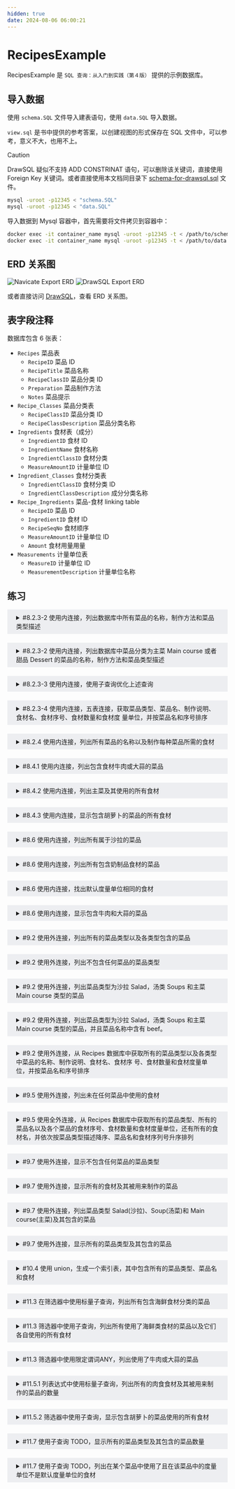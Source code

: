 ```yaml
---
hidden: true
date: 2024-08-06 06:00:21
---
```


# RecipesExample

RecipesExample 是 `SQL 查询：从入门到实践（第４版）` 提供的示例数据库。

## 导入数据

使用 `schema.SQL` 文件导入建表语句，使用 `data.SQL` 导入数据。

`view.sql` 是书中提供的参考答案，以创建视图的形式保存在 SQL 文件中，可以参考，意义不大，也用不上。

> [!CAUTION]
> DrawSQL 疑似不支持 ADD CONSTRINAT 语句，可以删除该关键词，直接使用 Foreign Key 关键词。或者直接使用本文档同目录下 [schema-for-drawsql.sql](./schema-for-drawsql.sql) 文件。

```sh
mysql -uroot -p12345 < "schema.SQL"
mysql -uroot -p12345 < "data.SQL"
```

导入数据到 Mysql 容器中，首先需要将文件拷贝到容器中：

```sh
docker exec -it container_name mysql -uroot -p12345 -t < /path/to/schema.SQL
docker exec -it container_name mysql -uroot -p12345 -t < /path/to/data.SQL
```

## ERD 关系图

![Navicate Export ERD](./imgs/image.png)
![DrawSQL Export ERD](./imgs/drawsql.png)

或者直接访问 [DrawSQL](https://drawsql.app/teams/sql-404/diagrams/recipesexample)，查看 ERD 关系图。

## 表字段注释

数据库包含 6 张表：

- `Recipes` 菜品表
  - `RecipeID` 菜品 ID
  - `RecipeTitle` 菜品名称
  - `RecipeClassID` 菜品分类 ID
  - `Preparation` 菜品制作方法
  - `Notes` 菜品提示
- `Recipe_Classes` 菜品分类表
  - `RecipeClassID` 菜品分类 ID
  - `RecipeClassDescription` 菜品分类名称
- `Ingredients` 食材表（成分）
  - `IngredientID` 食材 ID
  - `IngredientName` 食材名称
  - `IngredientClassID` 食材分类
  - `MeasureAmountID` 计量单位 ID
- `Ingredient_Classes` 食材分类表
  - `IngredientClassID` 食材分类 ID
  - `IngredientClassDescription` 成分分类名称
- `Recipe_Ingredients` 菜品-食材 linking table
  - `RecipeID` 菜品 ID
  - `IngredientID` 食材 ID
  - `RecipeSeqNo` 食材顺序
  - `MeasureAmountID` 计量单位 ID
  - `Amount` 食材用量用量
- `Measurements` 计量单位表
  - `MeasureID` 计量单位 ID
  - `MeasurementDescription` 计量单位名称

## 练习

<details style="padding: 8px 20px; margin-bottom: 20px; background-color: rgba(142, 150, 170, 0.14);">
<summary markdown="span">#8.2.3-2 使用内连接，列出数据库中所有菜品的名称，制作方法和菜品类型描述</summary>

返回 15 条记录

```sql
select RecipeTitle, RecipeClassDescription, Preparation
from Recipes
inner join Recipe_Classes
on Recipe_Classes.RecipeClassID = Recipes.RecipeClassID;
```

书中示例，返回 15 条记录：

```sql
select RecipeTitle, RecipeClassDescription, Preparation
from Recipes, Recipe_Classes
where Recipe_Classes.RecipeClassID = Recipes.RecipeClassID;
```

由于是 `所有菜品`，所以正确 SQL 应该是使用 left join，但本题出现在内连接章节中，且不论是内连接，还是左外连接，由于不存在没有菜品分类的菜品，所以结果是一样。

</details>
<details style="padding: 8px 20px; margin-bottom: 20px; background-color: rgba(142, 150, 170, 0.14);">
<summary markdown="span">#8.2.3-2 使用内连接，列出数据库中菜品分类为主菜 Main course 或者甜品 Dessert 的菜品的名称，制作方法和菜品类型描述</summary>

需求分析，Recipes 共有 15 条记录，Recipe_Classes 共有 7 条件，也就是造成了 7 x 15 = 105 条查询记录

返回 9 条记录：

```sql
select RecipeTitle, RecipeClassDescription, Preparation
from Recipes
inner join Recipe_Classes
on Recipe_Classes.RecipeClassID = Recipes.RecipeClassID
where RecipeClassDescription = "Main course"
or RecipeClassDescription = "Dessert";
```

</details>

<details style="padding: 8px 20px; margin-bottom: 20px; background-color: rgba(142, 150, 170, 0.14);">
<summary markdown="span">#8.2.3-3 使用内连接，使用子查询优化上述查询</summary>

使用子查询优化后，子查询的派生表 Derived Table 只有 2 条数据，内连接表 Recipes 有 7 条数据，于是就有了 7 x 2 = 14 条查询记录。

虽然理论上降低了参与查询的数据量，优化了查询速度，但实际上 Mysql 优化器会进行主动优化。通过 Explain 分析查询语句，发现两种查询语句的效率其实是一样的。

返回 9 条记录：

```sql
select RecipeTitle, Preparation, DerivedTable.RecipeClassDescription
from (
  select RecipeClassID, RecipeClassDescription
  from Recipe_Classes
  where RecipeClassDescription = "Main course"
  or RecipeClassDescription = "Dessert"
) as DerivedTable -- [!code ++] 子查询派生表需要添加别名 alias
inner join Recipes
on DerivedTable.RecipeClassID = Recipes.RecipeClassID;
```

</details>

<details style="padding: 8px 20px; margin-bottom: 20px; background-color: rgba(142, 150, 170, 0.14);">

<summary markdown="span">#8.2.3-4 使用内连接，五表连接，获取菜品类型、菜品名、制作说明、食材名、食材序号、食材数量和食材度 量单位，并按菜品名和序号排序</summary>

![5表连接](./imgs//5table-join.png)

如果不存在外键缺失为 NULL 的情况，可以不使用左外连接来获取结果集，因为不存在外键为 NULL 的情况。但如果存在外键为 NULL 的情况，就必须使用 left join 来获取这些数据，因为可能存在没有分类的菜品，没有食材的菜品等情况。

返回 88 条记录：

```sql
select Recipe_Classes.RecipeClassDescription,
	Recipes.RecipeTitle,
	Ingredients.IngredientName,
	Recipe_Ingredients.RecipeSeqNo,
	Recipe_Ingredients.Amount,
	Measurements.MeasurementDescription,
	Recipes.Preparation
from Recipes
inner JOIN Recipe_Classes on Recipes.RecipeClassID = Recipe_Classes.RecipeClassID
inner JOIN Recipe_Ingredients on Recipes.RecipeID = Recipe_Ingredients.RecipeID
inner JOIN Ingredients on Recipe_Ingredients.IngredientID = Ingredients.IngredientID
inner join Measurements on Recipe_Ingredients.MeasureAmountID = Measurements.MeasureAmountID
order by
Recipes.RecipeTitle,
RecipeSeqNo;
Recipes.RecipeTitle;
```

书中示例 1，返回 88 条记录：

```sql
SELECT
Recipe_Classes.RecipeClassDescription,
Recipes.RecipeTitle,
Recipes.Preparation,
Ingredients.IngredientName,
Recipe_Ingredients.RecipeSeqNo,
Recipe_Ingredients.Amount,
Measurements.MeasurementDescription
FROM (
  (
    (
      Recipe_Classes
      INNER JOIN Recipes
      ON Recipe_Classes.RecipeClassID =
      Recipes.RecipeClassID
    )
    INNER JOIN Recipe_Ingredients
    ON Recipes.RecipeID =
    Recipe_Ingredients.RecipeID
  )
  INNER JOIN Ingredients
  ON Ingredients.IngredientID =
     Recipe_Ingredients.IngredientID
)
INNER JOIN Measurements
ON Measurements.MeasureAmountID = Recipe_Ingredients.MeasureAmountID
ORDER BY RecipeTitle, RecipeSeqNo
```

书中示例 2，返回 88 条记录：

```sql
SELECT
Recipe_Classes.RecipeClassDescription,
Recipes.RecipeTitle,
Recipes.Preparation,
Ingredients.IngredientName,
Recipe_Ingredients.RecipeSeqNo,
Recipe_Ingredients.Amount,
Measurements.MeasurementDescription
FROM Recipe_Classes
INNER JOIN (
  (
    (
      Recipes
      INNER JOIN Recipe_Ingredients
      ON Recipes.RecipeID = Recipe_Ingredients.RecipeID
    )
    INNER JOIN Ingredients
    ON Ingredients.IngredientID = Recipe_Ingredients.IngredientID
  )
  INNER JOIN Measurements
  ON Measurements.MeasureAmountID = Recipe_Ingredients.MeasureAmountID
)
ON Recipe_Classes.RecipeClassID = Recipes.RecipeClassID
ORDER BY RecipeTitle, RecipeSeqNo
```

</details>

<details style="padding: 8px 20px; margin-bottom: 20px; background-color: rgba(142, 150, 170, 0.14);">
<summary markdown="span">#8.2.4 使用内连接，列出所有菜品的名称以及制作每种菜品所需的食材</summary>

需求分析，返回 `所有` 菜品的名称，如果确保数据库不存在外键缺失的情况，可以使用内连接，如果可能存在外键缺失的情况，也就是外键为 NULL 导致内连接匹配后丢失该行数据，则需要使用外连接。

返回 88 条记录：

```sql
select RecipeTitle, IngredientName
from Recipes
INNER JOIN Recipe_Ingredients
on Recipes.RecipeID = Recipe_Ingredients.RecipeID
inner join Ingredients
on Recipe_Ingredients.IngredientID = Ingredients.IngredientID;
```

书中示例，返回 88 条记录：

```sql
SELECT
Recipes.RecipeTitle,
Ingredients.IngredientName
FROM (
  Recipes
  INNER JOIN Recipe_Ingredients
  ON Recipes.RecipeID = Recipe_Ingredients.RecipeID
)
INNER JOIN Ingredients
ON Ingredients.IngredientID = Recipe_Ingredients.IngredientID;
```

</details>

<details style="padding: 8px 20px; margin-bottom: 20px; background-color: rgba(142, 150, 170, 0.14);">
<summary markdown="span">#8.4.1 使用内连接，列出包含食材牛肉或大蒜的菜品</summary>

返回 5 条记录：

```sql
select DISTINCT Recipes.RecipeTitle
from Recipes
inner join Recipe_Ingredients
on Recipes.RecipeID = Recipe_Ingredients.RecipeID
inner join Ingredients
on Recipe_Ingredients.IngredientID = Ingredients.IngredientID
where Ingredients.IngredientName = 'Beef' or Ingredients.IngredientName = 'Garlic';
```

优化一下：

```sql
select DISTINCT Recipes.RecipeTitle
from Recipes
inner join Recipe_Ingredients
on Recipes.RecipeID = Recipe_Ingredients.RecipeID
where Recipe_Ingredients.IngredientID in (
  select distinct IngredientID from Ingredients
  where Ingredients.IngredientName = 'Beef' or Ingredients.IngredientName = 'Garlic'
);
```

书中示例，返回 5 条记录，可参考 view.sql 文件中的 CH08_Beef_Or_Garlic_Recipes：

```sql
SELECT DISTINCT Recipes.RecipeTitle
FROM Recipes
INNER JOIN Recipe_Ingredients
ON Recipes.RecipeID = Recipe_Ingredients.RecipeID
WHERE Recipe_Ingredients.IngredientID IN (1, 9);
```

</details>
<details style="padding: 8px 20px; margin-bottom: 20px; background-color: rgba(142, 150, 170, 0.14);">
<summary markdown="span">#8.4.2 使用内连接，列出主菜及其使用的所有食材</summary>

返回 53 条记录：

```sql
select RecipeTitle, IngredientName, MeasurementDescription, Amount
from Recipes
inner join Recipe_Classes
on Recipe_Classes.RecipeClassID = Recipes.RecipeClassID
inner join Recipe_Ingredients
on Recipes.RecipeID = Recipe_Ingredients.RecipeID
inner join Ingredients
on Recipe_Ingredients.IngredientID = Ingredients.IngredientID
inner join Measurements
on Recipe_Ingredients.MeasureAmountID = Measurements.MeasureAmountID
where Recipe_Classes.RecipeClassDescription = 'Main Course';
```

书中示例，返回 53 条记录，可参考 view.sql 文件中 CH08_Main_Course_Ingredients：

```sql
SELECT Recipes.RecipeTitle,Ingredients.IngredientName,
Measurements.MeasurementDescription,Recipe_Ingredients.Amount
FROM (
  (
    (
      Recipe_Classes
      INNER JOIN Recipes
      ON Recipes.RecipeClassID = Recipe_Classes.RecipeClassID
    )
    INNER JOIN Recipe_Ingredients
    ON Recipes.RecipeID = Recipe_Ingredients.RecipeID
  )
  INNER JOIN Ingredients
  ON Ingredients.IngredientID = Recipe_Ingredients.IngredientID
)
INNER JOIN Measurements
ON Measurements.MeasureAmountID = Recipe_Ingredients.MeasureAmountID
WHERE Recipe_Classes.RecipeClassDescription = 'Main course';
```

</details>

<details style="padding: 8px 20px; margin-bottom: 20px; background-color: rgba(142, 150, 170, 0.14);">
<summary markdown="span">#8.4.3 使用内连接，显示包含胡萝卜的菜品的所有食材</summary>

需求分析，观察 DrawSQL ERD 图，首选获取将菜品-食材连接表 Recipe_Ingredients 和食材表 Ingredients 内连接，获取包含胡萝卜的菜品 ID，然后将这个结果集和菜品-食材表食材表 Recipe_Ingredients 以及 Ingredients 内连接，获取包含胡萝卜菜品的全部食材。

返回 16 条记录：

```sql
SELECT
	RecipeIDTable.RecipeID,
	Ingredients.IngredientName
FROM (
	SELECT DISTINCT Recipe_Ingredients.RecipeID
	FROM Recipe_Ingredients
	INNER JOIN Ingredients ON Recipe_Ingredients.IngredientID = Ingredients.IngredientID
	WHERE Ingredients.IngredientName = 'Carrot'
) AS RecipeIDTable
INNER JOIN Recipe_Ingredients ON RecipeIDTable.RecipeID = Recipe_Ingredients.RecipeID
INNER JOIN Ingredients ON Recipe_Ingredients.IngredientID = Ingredients.IngredientID
```

书中示例，返回 16 条，可参考 view.sql 文件中 CH08_Recipes_Containing_Carrots：

```sql
SELECT
	Recipes.RecipeID,
	Recipes.RecipeTitle,
	Ingredients.IngredientName
FROM(
	(
		Recipes
		INNER JOIN Recipe_Ingredients
		ON Recipes.RecipeID = Recipe_Ingredients.RecipeID
	)
	INNER JOIN Ingredients ON Ingredients.IngredientID = Recipe_Ingredients.IngredientID
)
INNER JOIN (
	SELECT Recipe_Ingredients.RecipeID
	FROM Ingredients
	INNER JOIN Recipe_Ingredients ON Ingredients.IngredientID = Recipe_Ingredients.IngredientID
	WHERE Ingredients.IngredientName = 'Carrot'
) AS Carrots ON Recipes.RecipeID = Carrots.RecipeID
```

</details>
<details style="padding: 8px 20px; margin-bottom: 20px; background-color: rgba(142, 150, 170, 0.14);">
<summary markdown="span">#8.6 使用内连接，列出所有属于沙拉的菜品</summary>

返回 1 条记录：

```sql
select Recipes.RecipeTitle
from Recipes
inner join Recipe_Classes
on Recipes.RecipeClassID = Recipe_Classes.RecipeClassID
where Recipe_Classes.RecipeClassDescription = 'Salad';
```

书中示例，返回 1 条记录，可参考 View.sql 文件 CH08_Salads:

```sql
SELECT
	Recipes.RecipeTitle
FROM
	Recipes
	INNER JOIN Recipe_Classes
	ON Recipes.RecipeClassID = Recipe_Classes.RecipeClassID
WHERE Recipe_Classes.RecipeClassDescription = 'Salad';
```

</details>
<details style="padding: 8px 20px; margin-bottom: 20px; background-color: rgba(142, 150, 170, 0.14);">
<summary markdown="span">#8.6 使用内连接，列出所有包含奶制品食材的菜品</summary>

需求分析，返回 `所有` 菜品，但是包含条件，因为这个条件，所以排除了左连接，因为当菜品的外键缺失时，是无法包含奶制品食材的，所以本例只需要使用内连接即可。

返回 2 条记录：

```sql
select Recipes.RecipeTitle
from Recipes
inner join Recipe_Ingredients
on Recipes.RecipeID = Recipe_Ingredients.RecipeID
inner join Ingredients
on Ingredients.IngredientID = Recipe_Ingredients.IngredientID
inner join Ingredient_Classes
on Ingredient_Classes.IngredientClassID = Ingredients.IngredientClassID
where Ingredient_Classes.IngredientClassDescription = 'Dairy';
```

书中示例，返回 2 条记录，可参考 View.sql 文件 CH08_Recipes_Containing_Dairy:

```sql
SELECT DISTINCT Recipes.RecipeTitle
FROM Recipes
INNER JOIN Recipe_Ingredients
ON Recipes.RecipeID = Recipe_Ingredients.RecipeID
INNER JOIN Ingredients
ON Ingredients.IngredientID = Recipe_Ingredients.IngredientID
INNER JOIN Ingredient_Classes
ON Ingredient_Classes.IngredientClassID = Ingredients.IngredientClassID
WHERE Ingredient_Classes.IngredientClassDescription = 'Dairy';
```

</details>
<details style="padding: 8px 20px; margin-bottom: 20px; background-color: rgba(142, 150, 170, 0.14);">
<summary markdown="span">#8.6 使用内连接，找出默认度量单位相同的食材</summary>

同一张表自连接，需要排除主键 ID 相同的行。

返回 628 条记录：

```sql
select DISTINCT *
from Ingredients A
inner join Ingredients B
on A.MeasureAmountID = B.MeasureAmountID
and A.IngredientID != B.IngredientID;
```

书中示例，返回 628 条记录，可参考 View.sql 文件 CH08_Ingredients_Same_Measure:

```sql
SELECT
	First_Ingredient.FirstIngredientName,
	First_Ingredient.MeasurementDescription,
	Second_Ingredient.SecondIngredientName
FROM
	(
		SELECT
		Ingredients.IngredientName AS FirstIngredientName,
		Measurements.MeasurementDescription
		FROM Ingredients
		INNER JOIN Measurements ON Ingredients.MeasureAmountID = Measurements.MeasureAmountID
	) First_Ingredient
	INNER JOIN (
		SELECT
		Ingredients.IngredientName AS SecondIngredientName,
		Measurements.MeasurementDescription
		FROM Ingredients
		INNER JOIN Measurements
		ON Ingredients.MeasureAmountID = Measurements.MeasureAmountID
	) Second_Ingredient
	ON First_Ingredient.FirstIngredientName != Second_Ingredient.SecondIngredientName
	AND First_Ingredient.MeasurementDescription = Second_Ingredient.MeasurementDescription;
```

</details>
<details style="padding: 8px 20px; margin-bottom: 20px; background-color: rgba(142, 150, 170, 0.14);">
<summary markdown="span">#8.6 使用内连接，显示包含牛肉和大蒜的菜品</summary>

拆分需求，包含牛肉食材的菜品和包含大蒜菜品食材的交集。

返回 1 条记录：

```sql
select A.RecipeTitle from (
  select DISTINCT Recipes.RecipeTitle, Recipes.RecipeID
  from Recipes
  inner join Recipe_Ingredients
  on Recipes.RecipeID = Recipe_Ingredients.RecipeID
  inner join Ingredients
  on Recipe_Ingredients.IngredientID = Ingredients.IngredientID
  where Ingredients.IngredientName = 'Beef'
) as A
inner join
(
  select DISTINCT Recipes.RecipeTitle, Recipes.RecipeID
  from Recipes
  inner join Recipe_Ingredients
  on Recipes.RecipeID = Recipe_Ingredients.RecipeID
  inner join Ingredients
  on Recipe_Ingredients.IngredientID = Ingredients.IngredientID
  where  Ingredients.IngredientName = 'Garlic'
) AS B
on A.RecipeID = B.RecipeID
```

可以优化一下结构:

```sql
select DISTINCT Recipes.RecipeTitle, Recipes.RecipeID
from Recipes
inner join Recipe_Ingredients
on Recipes.RecipeID = Recipe_Ingredients.RecipeID
inner join Ingredients
on Recipe_Ingredients.IngredientID = Ingredients.IngredientID
inner join (
  select DISTINCT Recipes.RecipeTitle, Recipes.RecipeID
  from Recipes
  inner join Recipe_Ingredients
  on Recipes.RecipeID = Recipe_Ingredients.RecipeID
  inner join Ingredients
  on Recipe_Ingredients.IngredientID = Ingredients.IngredientID
  where  Ingredients.IngredientName = 'Garlic'
) AS A
on A.RecipeID = Recipes.RecipeID
where Ingredients.IngredientName = 'Beef';
```

书中示例，返回 1 条记录，可参考 View.sql 文件 CH08_Beef_And_Garlic_Recipes:

```sql
SELECT
	BeefRecipes.RecipeTitle
FROM
	(
	SELECT
		Recipes.RecipeID,
		Recipes.RecipeTitle
	FROM
		(
			Recipes
			INNER JOIN Recipe_Ingredients ON Recipes.RecipeID = Recipe_Ingredients.RecipeID
		)
		INNER JOIN Ingredients ON Ingredients.IngredientID = Recipe_Ingredients.IngredientID
	WHERE
		Ingredients.IngredientName = 'Beef'
	) BeefRecipes
	INNER JOIN (
	SELECT
		Recipe_Ingredients.RecipeID
	FROM
		Recipe_Ingredients
		INNER JOIN Ingredients ON Ingredients.IngredientID = Recipe_Ingredients.IngredientID
	WHERE
	Ingredients.IngredientName = 'Garlic'
	) GarlicRecipes ON BeefRecipes.RecipeID = GarlicRecipes.RecipeID;
```

</details>

<details style="padding: 8px 20px; margin-bottom: 20px; background-color: rgba(142, 150, 170, 0.14);">
<summary markdown="span">#9.2 使用外连接，列出所有的菜品类型以及各类型包含的菜品</summary>

使用 Recipe_Classes 分类表作为左表进行查询，除了两张表 **`交集`** 的 15 条菜品记录外，还多出了 1 条分类记录，该记录没有任何菜品，但因为是左外连接，所以保留该结果

返回 15 条记录：

```sql
select RecipeTitle from Recipes;
```

返回 16 行记录：

```sql
select RecipeClassDescription, RecipeTitle from Recipe_Classes
left outer join Recipes
on Recipe_Classes.RecipeClassID = Recipes.RecipeClassID;
```

书中示例同上

</details>
<details style="padding: 8px 20px; margin-bottom: 20px; background-color: rgba(142, 150, 170, 0.14);">
<summary markdown="span">#9.2 使用外连接，列出不包含任何菜品的菜品类型</summary>

需求分析，使用 Recipe_Classes 分类表作为左表进行查询，除了两张表 **`交集`** 的 15 条菜品记录外，还多出了 1 条分类记录，该记录没有任何菜品。

返回 1 条记录：

```sql
select RecipeClassDescription, RecipeTitle from Recipe_Classes
left outer join Recipes
on Recipe_Classes.RecipeClassID = Recipes.RecipeClassID
where Recipes.RecipeID is null;
```

书中示例同上

</details>
<details style="padding: 8px 20px; margin-bottom: 20px; background-color: rgba(142, 150, 170, 0.14);">
<summary markdown="span">#9.2 使用外连接，列出菜品类型为沙拉 Salad，汤类 Soups 和主菜 Main course 类型的菜品</summary>

返回 9 条记录：

```sql
select Recipe_Classes.RecipeClassDescription, Recipes.RecipeTitle
from Recipe_Classes
left outer join Recipes
on Recipe_Classes.RecipeClassID =  Recipes.RecipeClassID
where Recipe_Classes.RecipeClassDescription = 'Salad'
or Recipe_Classes.RecipeClassDescription = 'Soup'
or Recipe_Classes.RecipeClassDescription = 'Main course';
```

书中示例，返回 9 条记录：

```sql
SELECT
	RCFiltered.RecipeClassDescription,
	R.RecipeTitle
FROM
	(
	SELECT
		RecipeClassID,
		RecipeClassDescription
	FROM
		Recipe_Classes
	WHERE
		Recipe_Classes.RecipeClassDescription = 'Salad'
		OR Recipe_Classes.RecipeClassDescription = 'Soup'
		OR Recipe_Classes.RecipeClassDescription = 'Main Course'
	) AS RCFiltered
	LEFT OUTER JOIN Recipes AS R ON RCFiltered.RecipeClassID = R.RecipeClassID
```

</details>

<details style="padding: 8px 20px; margin-bottom: 20px; background-color: rgba(142, 150, 170, 0.14);">
<summary markdown="span">#9.2 使用外连接，列出菜品类型为沙拉 Salad，汤类 Soups 和主菜 Main course 类型的菜品，并且菜品名称中含有 beef。</summary>

使用不同的查询方式，返回的记录数不一样，但都包含一条 `| Main course | Roast Beef |` 的记录。

返回 2 条记录：

```sql
SELECT
	RCFiltered.RecipeClassDescription,
	R.RecipeTitle
FROM (
	SELECT RecipeClassID, RecipeClassDescription
	FROM Recipe_Classes
	WHERE RecipeClassDescription = 'Salads'
	OR RecipeClassDescription = 'Soup'
	OR RecipeClassDescription = 'Main Course'
) AS RCFiltered
LEFT OUTER JOIN (
	SELECT Recipes.RecipeClassID, Recipes.RecipeTitle
	FROM Recipes
	WHERE Recipes.RecipeTitle LIKE '%beef%'
) AS R
ON RCFiltered.RecipeClassID = R.RecipeClassID
```

书中其它示例，返回 7 条记录：

```sql
SELECT Recipe_Classes.RecipeClassDescription,
       Recipes.RecipeTitle
    FROM Recipe_Classes
    LEFT OUTER JOIN Recipes
    ON Recipe_Classes.RecipeClassID =
       Recipes.RecipeClassID
    AND
       (Recipe_Classes.RecipeClassDescription = 'Salads'
    OR Recipe_Classes.RecipeClassDescription = 'Soup'
    OR Recipe_Classes.RecipeClassDescription =
       'Main Course')
    AND Recipes.RecipeTitle LIKE '%beef%'
```

</details>

<details style="padding: 8px 20px; margin-bottom: 20px; background-color: rgba(142, 150, 170, 0.14);">
<summary markdown="span">#9.2 使用外连接，从 Recipes 数据库中获取所有的菜品类型以及各类型中菜品的名称、制作说明、食材名、食材序 号、食材数量和食材度量单位，并按菜品名和序号排序</summary>

返回 88 条记录：

```sql
select
Recipe_Classes.RecipeClassDescription,
Recipes.RecipeTitle,
Recipes.Preparation,
Ingredients.IngredientName,
Recipe_Ingredients.Amount,
Measurements.MeasurementDescription
from Recipe_Classes
left join Recipes
on Recipe_Classes.RecipeClassID = Recipes.RecipeClassID
inner join Recipe_Ingredients
on Recipes.RecipeID = Recipe_Ingredients.RecipeID
inner join Ingredients
on Recipe_Ingredients.IngredientID = Ingredients.IngredientID
inner join Measurements
on Measurements.MeasureAmountID = Recipe_Ingredients.MeasureAmountID
```

书中示例，返回 88 条记录：

```sql
SELECT
	Recipe_Classes.RecipeClassDescription,
	Recipes.RecipeTitle,
	Recipes.Preparation,
	Ingredients.IngredientName,
	Recipe_Ingredients.RecipeSeqNo,
	Recipe_Ingredients.Amount,
	Measurements.MeasurementDescription
FROM
	(((
				Recipe_Classes
				LEFT OUTER JOIN Recipes ON Recipe_Classes.RecipeClassID = Recipes.RecipeClassID
				)
			INNER JOIN Recipe_Ingredients ON Recipes.RecipeID = Recipe_Ingredients.RecipeID
			)
		INNER JOIN Ingredients ON Ingredients.IngredientID = Recipe_Ingredients.IngredientID
	)
	INNER JOIN Measurements ON Measurements.MeasureAmountID = Recipe_Ingredients.MeasureAmountID
ORDER BY
	RecipeTitle,
	RecipeSeqNo
```

其中 Soup 分类是没有菜品的，上述 SQL 在第一个 left join 后使用了 inner join，导致菜品 Soup 分类数据丢失，如果需要这个 `空行`，则可以将 inner join 统统修改为 left join

返回 89 条记录：

```sql
select
Recipe_Classes.RecipeClassDescription,
Recipes.RecipeTitle
from Recipe_Classes
left join Recipes
on Recipe_Classes.RecipeClassID = Recipes.RecipeClassID
left join Recipe_Ingredients
on Recipes.RecipeID = Recipe_Ingredients.RecipeID
left join Ingredients
on Recipe_Ingredients.IngredientID = Ingredients.IngredientID
```

| RecipeClassDescription | RecipeTitle   |
| ---------------------- | ------------- |
| ...                    | ...           |
| Dessert                | Coupe Colonel |
| Soup                   | NULL          |

> [!CAUTION]
> 需要注意，外连接只在 1 对多关系时才会按照预期那样工作，而 Recipes, Recipe_Classes 是 1 对多 Recipe_Classes，Recipe_Ingredients 是 1 对多的关系，所以下面书中示例并没有像我所给出示例那样，全部使用内连接，从而导致 Soup 信息的丢失，而我上面全部使用 left join 也并不会影响数据。

书中示例，返回 **`88`** 条记录：

```sql
SELECT Recipe_Classes.RecipeClassDescription, Recipes.RecipeTitle, Recipes.Preparation,
Ingredients.IngredientName,Recipe_Ingredients.RecipeSeqNo,
Recipe_Ingredients.Amount,Measurements.MeasurementDescription
FROM (
	(
		(
			Recipe_Classes
      LEFT OUTER JOIN Recipes
      ON Recipe_Classes.RecipeClassID =Recipes.RecipeClassID
		)
    LEFT OUTER JOIN Recipe_Ingredients
    ON Recipes.RecipeID = Recipe_Ingredients.RecipeID
	)
	INNER JOIN Ingredients
  ON Ingredients.IngredientID = Recipe_Ingredients.IngredientID
)
INNER JOIN Measurements
ON Measurements.MeasureAmountID = Recipe_Ingredients.MeasureAmountID
ORDER BY RecipeTitle, RecipeSeqNo
```

</details>

<details style="padding: 8px 20px; margin-bottom: 20px; background-color: rgba(142, 150, 170, 0.14);">
<summary markdown="span">#9.5 使用外连接，列出未在任何菜品中使用的食材</summary>

返回 20 条记录：

```sql
select Ingredients.IngredientName
from Ingredients
left join (
	Recipes
	inner join Recipe_Ingredients
	on Recipes.RecipeID = Recipe_Ingredients.RecipeID
)
on Ingredients.IngredientID = Recipe_Ingredients.IngredientID
where Recipe_Ingredients.RecipeId is NULL;
```

书中示例同上，可参考 view.sql 文件中 CH09_Ingredients_Not_Used。

</details>
<details style="padding: 8px 20px; margin-bottom: 20px; background-color: rgba(142, 150, 170, 0.14);">
<summary markdown="span">#9.5 使用全外连接，从 Recipes 数据库中获取所有的菜品类型、所有的菜品名以及各个菜品的食材序号、食材数量和食材度量单位，还有所有的食材名，并依次按菜品类型描述降序、菜品名和食材序列号升序排列</summary>

需求分析，主要保留所有菜品类型，也就是 Recipe_Classes 全表数据，所有的菜品名，也就是 Recipes 全表数据，Recipe_Classes 和 Recipes 是 1 对多的关系，所以 inner join 和 left/right join 都不符合保留两张表的全部数据，只有全外连接 full outer join 适用。

<img src="./imgs/demo9-5.png"/>

观察图中 1 部分，从左到右整个链条都是 1 对多，可以看成一个整体。

观察图中 2 部分，两张表是 1 对多关系，可以看成一个整体。

这两个整体，也就是 2 部分 和 1 部分是 1 对多关系，观察 Ingredients 和 Recipe_Ingredients。

所以首先处理第 1 部分，Recipe_Classes 和 Recipes 全外连接，保留两张表的数据，将这个结果集左外连接 Recipe_Ingredients，保留左边结果集的 NULL 行。

Measurements 和 第 1 部分是 1 对多，实际上反过来，第 1 部分和 Measurements 是 1 对 1 的关系，可以无关紧要的内连接一下。

第二部分由于需求中没有使用到食材的分类，所以两张表不用外连接，因为没说要全部的食材和食材分类，所以不需要全外连接，只需要 Ingredients 表即可。

然后第 2 部分和 第 1 部分是 1 对多关系，为了保全两张表的全部信息，所以要全外连接。

书中示例，返回 109 条记录，CH09_All_Recipe_Classes_All_Recipes：

```sql
-- 由于 MySQL 不支持全外连接，所以需要自己转换 SQL
SELECT
	Recipe_Classes.RecipeClassDescription,
	Recipes.RecipeTitle,
	Ingredients.IngredientName,
	Recipe_Ingredients.RecipeSeqNo,
	Recipe_Ingredients.Amount,
	Measurements.MeasurementDescription
FROM
	(
		(
			(
				Recipe_Classes
				FULL OUTER JOIN Recipes ON Recipe_Classes.RecipeClassID = Recipes.RecipeClassID
			)
			LEFT OUTER JOIN Recipe_Ingredients ON Recipes.RecipeID = Recipe_Ingredients.RecipeID
		)
		INNER JOIN Measurements ON Measurements.MeasureAmountID = Recipe_Ingredients.MeasureAmountID
	)
	FULL OUTER JOIN Ingredients
	ON Ingredients.IngredientID = Recipe_Ingredients.IngredientID
	and Recipe_Classes.RecipeClassID = Recipes.RecipeClassID
ORDER BY
	RecipeClassDescription DESC,
	RecipeTitle,
	RecipeSeqNo
```

</details>

<details style="padding: 8px 20px; margin-bottom: 20px; background-color: rgba(142, 150, 170, 0.14);">
<summary markdown="span">#9.7 使用外连接，显示不包含任何菜品的菜品类型</summary>

返回 1 条记录：

```sql
select Recipe_Classes.RecipeClassID, Recipe_Classes.RecipeClassDescription
from Recipe_Classes
left join Recipes
on Recipes.RecipeClassID = Recipe_Classes.RecipeClassID
where Recipes.RecipeClassID is NULL;
```

书中示例同上，返回 1 条记录，可参考 view.sql 文件 CH09_Recipe_Classes_No_Recipes

</details>
<details style="padding: 8px 20px; margin-bottom: 20px; background-color: rgba(142, 150, 170, 0.14);">
<summary markdown="span">#9.7 使用外连接，显示所有的食材及其被用来制作的菜品</summary>

返回 108 条记录：

```sql
select Ingredients.IngredientName, Recipes.RecipeTitle
from Ingredients
left join (
	Recipes
	inner join Recipe_Ingredients
	on Recipes.RecipeID = Recipe_Ingredients.RecipeID
)
on Ingredients.IngredientID = Recipe_Ingredients.IngredientID;
```

书中示例同上，返回 108 条记录，可参考 view.sql 文件 CH09_All_Ingredients_Any_Recipes

</details>
<details style="padding: 8px 20px; margin-bottom: 20px; background-color: rgba(142, 150, 170, 0.14);">
<summary markdown="span">#9.7 使用外连接，列出菜品类型 Salad(沙拉)、Soup(汤菜)和 Main course(主菜)及其包含的菜品</summary>

返回 9 条记录：

```sql
select * from Recipe_Classes
left join Recipes
on Recipes.RecipeClassID = Recipe_Classes.RecipeClassID
where RecipeClassDescription in ('Soup','Salad','Main course')
```

书中示例返回 9 条记录，可参考 view.sql 文件 CH09_Salad_Soup_Main_Courses:

```sql
SELECT
	RCFiltered.RecipeClassDescription,
	Recipes.RecipeTitle
FROM	(
	SELECT RecipeClassID, RecipeClassDescription
	FROM Recipe_Classes
	WHERE RecipeClassDescription = 'Salad'
	OR RecipeClassDescription = 'Soup'
	OR RecipeClassDescription = 'Main course'
) as RCFiltered
LEFT OUTER JOIN Recipes
ON RCFiltered.RecipeClassID = Recipes.RecipeClassID;
```

</details>
<details style="padding: 8px 20px; margin-bottom: 20px; background-color: rgba(142, 150, 170, 0.14);">
<summary markdown="span">#9.7 使用外连接，显示所有的菜品类型及其包含的菜品</summary>

返回 16 条记录：

```sql
select * from Recipe_Classes
left join Recipes
on Recipes.RecipeClassID = Recipe_Classes.RecipeClassID
```

书中示例同上，返回 16 条记录，可参考 view.sql 文件 CH09_All_RecipeClasses_And_Matching_Recipes

</details>

<details style="padding: 8px 20px; margin-bottom: 20px; background-color: rgba(142, 150, 170, 0.14);">
<summary markdown="span">#10.4 使用 union，生成一个索引表，其中包含所有的菜品类型、菜品名和食材</summary>

书中示例，返回 101 条记录，返回 view.sql 文件中 CH10_Classes_Recipes_Ingredients：

```sql
SELECT
	Recipe_Classes.RecipeClassDescription AS IndexName,
	'Recipe Class' AS Type
FROM Recipe_Classes
UNION
SELECT
	Recipes.RecipeTitle,
	'Recipe' AS Type
FROM Recipes
UNION
SELECT
	Ingredients.IngredientName,
	'Ingredient' AS Type
FROM Ingredients
```

</details>
<details style="padding: 8px 20px; margin-bottom: 20px; background-color: rgba(142, 150, 170, 0.14);">
<summary markdown="span">#11.3 在筛选器中使用标量子查询，列出所有包含海鲜食材分类的菜品</summary>

书中示例，返回 2 条记录：

```sql
SELECT RecipeTitle
FROM Recipes
WHERE Recipes.RecipeID IN (
	SELECT RecipeID
	FROM Recipe_Ingredients
	WHERE Recipe_Ingredients.IngredientID IN (
		SELECT IngredientID
		FROM Ingredients
		INNER JOIN Ingredient_Classes
		ON Ingredients.IngredientClassID = Ingredient_Classes.IngredientClassID
		WHERE Ingredient_Classes.IngredientClassDescription = 'Seafood'
	)
);
```

以及上自查询内的子查询内的内连接也可以改为子查询

```sql
SELECT RecipeTitle
FROM Recipes
WHERE Recipes.RecipeID IN (
	SELECT RecipeID
	FROM Recipe_Ingredients
	WHERE Recipe_Ingredients.IngredientID IN (
		SELECT IngredientID
		FROM Ingredients
    WHERE Ingredients.IngredientClassID IN (
			SELECT IngredientClassID
      FROM Ingredient_Classes
      WHERE Ingredient_Classes.IngredientClassDescription = 'Seafood'
		)
	)
);
```

使用过多的子查询会使 SQL 语句难以理解，尽可能使用内连接。

```sql
SELECT RecipeTitle
FROM Recipes
WHERE Recipes.RecipeID IN (
	SELECT RecipeID FROM (
			Recipe_Ingredients
			INNER JOIN Ingredients
			ON Recipe_Ingredients.IngredientID = Ingredients.IngredientID
	)
	INNER JOIN Ingredient_Classes ON Ingredients.IngredientClassID = Ingredient_Classes.IngredientClassID
	WHERE Ingredient_Classes.IngredientClassDescription = 'Seafood'
)
```

实际上完全可以全部使用内连接查询，返回 2 条记录：

```sql
select Recipes.RecipeTitle
from Recipes
inner join Recipe_Ingredients
on Recipes.RecipeID = Recipe_Ingredients.RecipeID
inner join Ingredients
on Recipe_Ingredients.IngredientID = Ingredients.IngredientID
inner join Ingredient_Classes
on Ingredients.IngredientClassID = Ingredient_Classes.IngredientClassID
where Ingredient_Classes.IngredientClassDescription = 'Seafood';
```

但要考虑到 Recipes 和 Recipe_Ingredient 是 1 对多 的关系，即一道菜品可能使用多道 Seafood 分类的食材，所以在上述 SQL 中还要使用 `DISTINCT` 去重，这又会加重 SQL 查询的负担。

而且使用了 DISTINCT 的视图都是不可更新的，因为 DISTINCT 掩盖了底层行的身份，导致数据库系统不知道该更新哪一行

</details>

<details style="padding: 8px 20px; margin-bottom: 20px; background-color: rgba(142, 150, 170, 0.14);">
<summary markdown="span">#11.3 筛选器中使用子查询，列出所有使用了海鲜类食材的菜品以及它们各自使用的所有食材</summary>

书中示例，返回 22 条记录

```sql
SELECT
	Recipes.RecipeTitle,
	Ingredients.IngredientName
FROM (
		Recipes
		INNER JOIN Recipe_Ingredients
		ON Recipes.RecipeID = Recipe_Ingredients.RecipeID
)
INNER JOIN Ingredients ON Ingredients.IngredientID = Recipe_Ingredients.IngredientID
WHERE Recipes.RecipeID IN (
	SELECT RecipeID
	FROM (
		Recipe_Ingredients
		INNER JOIN Ingredients
		ON Recipe_Ingredients.IngredientID = Ingredients.IngredientID
	)
	INNER JOIN Ingredient_Classes
	ON Ingredients.IngredientClassID = Ingredient_Classes.IngredientClassID
	WHERE Ingredient_Classes.IngredientClassDescription = 'Seafood'
)
```

上述 SQL 中使用了表子查询和标量子查询。

</details>
<details style="padding: 8px 20px; margin-bottom: 20px; background-color: rgba(142, 150, 170, 0.14);">
<summary markdown="span">#11.3 筛选器中使用限定谓词ANY，列出使用了牛肉或大蒜的菜品</summary>

书中示例，返回 5 条记录

```sql
SELECT Recipes.RecipeTitle
FROM Recipes
WHERE Recipes.RecipeID IN (
	SELECT Recipe_Ingredients.RecipeID
	FROM Recipe_Ingredients
	WHERE Recipe_Ingredients.IngredientID = ANY (
		SELECT Ingredients.IngredientID
		FROM Ingredients
		WHERE Ingredients.IngredientName IN ( 'Beef', 'Garlic' )
	)
)
```

上述 SQL 中使用了表子查询和标量子查询，以及使用限定谓词 ANY 来过滤数据。

</details>

<details style="padding: 8px 20px; margin-bottom: 20px; background-color: rgba(142, 150, 170, 0.14);">
<summary markdown="span">#11.5.1 列表达式中使用标量子查询，列出所有的肉食食材及其被用来制作的菜品的数量</summary>

书中示例，返回 11 条记录，可参考 view.sql 文件中 CH11_Meat_Ingredient_Recipe_Count：

```sql
SELECT
	Ingredient_Classes.IngredientClassDescription,
	Ingredients.IngredientName,
	(
		SELECT COUNT(*) FROM Recipe_Ingredients
		WHERE Recipe_Ingredients.IngredientID = Ingredients.IngredientID
	)
	AS RecipeCount
FROM Ingredient_Classes
INNER JOIN Ingredients
ON Ingredient_Classes.IngredientClassID = Ingredients.IngredientClassID
WHERE Ingredient_Classes.IngredientClassDescription = 'Meat';
```

</details>

<details style="padding: 8px 20px; margin-bottom: 20px; background-color: rgba(142, 150, 170, 0.14);">
<summary markdown="span">#11.5.2 筛选器中使用子查询，显示包含胡萝卜的菜品使用的所有食材</summary>

书中示例，返回 16 条记录，可参考 view.sql 文件中 CH11_Recipes_Ingredients_With_Carrots：

```sql
SELECT
	Recipes.RecipeTitle,
  Ingredients.IngredientName
FROM (
	Recipes
  INNER JOIN Recipe_Ingredients
  ON Recipes.RecipeID = Recipe_Ingredients.RecipeID
)
INNER JOIN Ingredients
ON Ingredients.IngredientID = Recipe_Ingredients.IngredientID
WHERE Recipes.RecipeID IN (
	SELECT Recipe_Ingredients.RecipeID
  FROM Ingredients
  INNER JOIN Recipe_Ingredients
  ON Ingredients.IngredientID = Recipe_Ingredients.IngredientID
  WHERE Ingredients.IngredientName = 'carrot'
)
```

</details>

<details style="padding: 8px 20px; margin-bottom: 20px; background-color: rgba(142, 150, 170, 0.14);">
<summary markdown="span">#11.7 使用子查询 TODO，显示所有的菜品类型及其包含的菜品数量</summary>

提示: 使用聚合函数 COUNT

书中示例，返回 7 条记录，可参考 view.sql 文件中 CH11_Count_Of_Recipe_Types:

```sql
SELECT
	RecipeClassID,
	RecipeClassDescription,
	( SELECT COUNT(*) FROM Recipes
		WHERE Recipes.RecipeClassID = Recipe_Classes.RecipeClassID
	)
	AS RecipeCount
FROM Recipe_Classes;
```

</details>

<details style="padding: 8px 20px; margin-bottom: 20px; background-color: rgba(142, 150, 170, 0.14);">
<summary markdown="span">#11.7 使用子查询 TODO，列出在某个菜品中使用了且在该菜品中的度量单位不是默认度量单位的食材</summary>

提示: 使用<> SOME 创建一个筛选器

书中示例，返回 21 条记录，可参考 view.sql 文件中 CH11_Ingredients_Using_NonStandard_Measure:

```sql
SELECT IngredientID, IngredientName, MeasureAmountID
FROM Ingredients
WHERE MeasureAmountID <> ANY (
		SELECT Recipe_Ingredients.MeasureAmountID
		FROM Recipe_Ingredients
		WHERE Recipe_Ingredients.IngredientID = Ingredients.IngredientID
);
```

</details>
